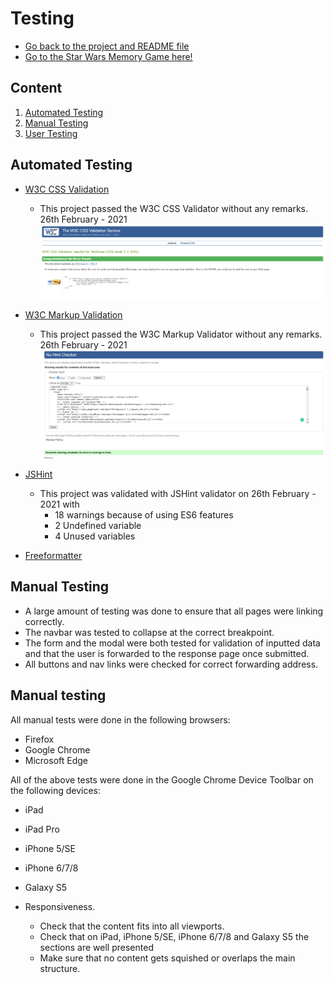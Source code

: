 # Testing
- [Go back to the project and README file](https://github.com/rlopezba1/MilestoneProject2#User-Stories)
- [Go to the Star Wars Memory Game here!](https://rlopezba1.github.io/MilestoneProject2/)

## Content
1. [Automated Testing](#automated-testing)
2. [Manual Testing](#manual-testing)
3. [User Testing](#user-testing)

## Automated Testing

- [W3C CSS Validation](https://jigsaw.w3.org/css-validator/)
    - This project passed the W3C CSS Validator without any remarks. 26th February - 2021
    ![CSS Validation Result](./assets/documentation/testing/cssValidator.png)

- [W3C Markup Validation](https://validator.w3.org/)
    - This project passed the W3C Markup Validator without any remarks. 26th February - 2021
     ![HTML Validation Result](./assets/documentation/testing/validatorHtml.png)

- [JSHint](https://jshint.com/)
    - This project was validated with JSHint validator on 26th February - 2021 with
        - 18 warnings because of using ES6 features
        - 2 Undefined variable
        - 4 Unused variables
- [Freeformatter](https://www.freeformatter.com/)

## Manual Testing 
- A large amount of testing was done to ensure that all pages were linking correctly.
- The navbar was tested to collapse at the correct breakpoint.
- The form and the modal were both tested for validation of inputted data and that the user is forwarded 
to the response page once submitted.
- All buttons and nav links were checked for correct forwarding address.

## Manual testing
All manual tests were done in the following browsers:
- Firefox
- Google Chrome
- Microsoft Edge

All of the above tests were done in the Google Chrome Device Toolbar on the following devices:

- iPad
- iPad Pro
- iPhone 5/SE
- iPhone 6/7/8
- Galaxy S5

- Responsiveness.
    - Check that the content fits into all viewports.
    - Check that on iPad, iPhone 5/SE, iPhone 6/7/8 and Galaxy S5 the sections are well presented
    - Make sure that no content gets squished or overlaps the main structure.
